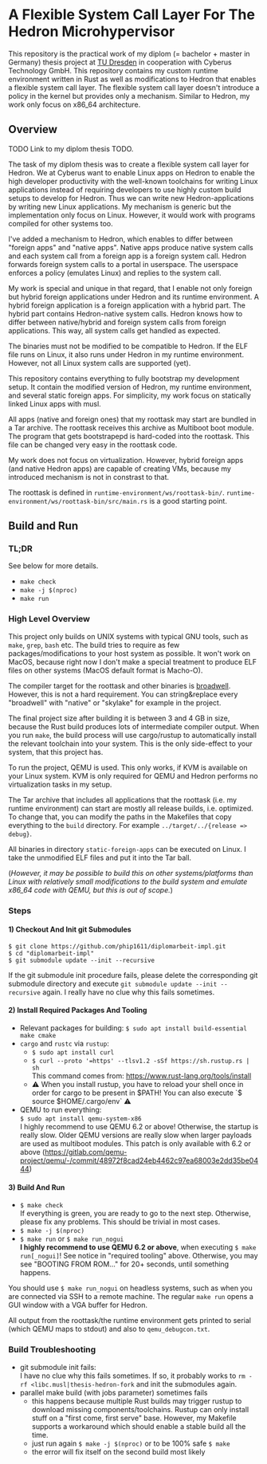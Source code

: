 # A Flexible System Call Layer For The Hedron Microhypervisor

This repository is the practical work of my diplom (= bachelor + master in Germany) thesis project
at [TU Dresden](https://tu-dresden.de) in cooperation with Cyberus Technology GmbH. This repository contains my custom runtime environment written in Rust as well as
modifications to Hedron that enables a flexible system call layer. The flexible system call layer doesn't introduce a
policy in the kernel but provides only a mechanism. Similar to Hedron, my work only focus on x86_64 architecture.

## Overview

TODO Link to my diplom thesis TODO.

The task of my diplom thesis was to create a flexible system call layer for Hedron. We at Cyberus want to enable
Linux apps on Hedron to enable the high developer productivity with the well-known toolchains for writing
Linux applications instead of requiring developers to use highly custom build setups to develop for Hedron. Thus we can
write new Hedron-applications by writing new Linux applications. My mechanism is generic but the implementation
only focus on Linux. However, it would work with programs compiled for other systems too.

I've added a mechanism to Hedron, which enables to differ between "foreign apps" and "native apps".
Native apps produce native system calls and each system call from a foreign app is a foreign system call.
Hedron forwards foreign system calls to a portal in userspace. The userspace enforces a policy (emulates Linux)
and replies to the system call.

My work is special and unique in that regard, that I enable not only foreign but hybrid foreign applications
under Hedron and its runtime environment. A hybrid foreign application is a foreign application with a hybrid
part. The hybrid part contains Hedron-native system calls. Hedron knows how to differ between native/hybrid
and foreign system calls from foreign applications. This way, all system calls get handled as expected.

The binaries must not be modified to be compatible to Hedron. If the ELF file runs on Linux, it also runs
under Hedron in my runtime environment. However, not all Linux system calls are supported (yet).

This repository contains everything to fully bootstrap my development setup. It contain the modified
version of Hedron, my runtime environment, and several static foreign apps. For simplicity, my work
focus on statically linked Linux apps with musl.

All apps (native and foreign ones) that my roottask may start are bundled in a Tar archive. The roottask
receives this archive as Multiboot boot module. The program that gets bootstrapepd is hard-coded into
the roottask. This file can be changed very easy in the roottask code.

My work does not focus on virtualization. However, hybrid foreign apps (and native Hedron apps) are
capable of creating VMs, because my introduced mechanism is not in constrast to that.

The roottask is defined in `runtime-environment/ws/roottask-bin/`.
`runtime-environment/ws/roottask-bin/src/main.rs` is a good starting point.

## Build and Run

### TL;DR
See below for more details.
- `make check`
- `make -j $(nproc)`
- `make run`

### High Level Overview

This project only builds on UNIX systems with typical GNU tools, such as `make`, `grep`, `bash` etc. The build tries to
require as few packages/modifications to your host system as possible. It won't work on MacOS, because right now I don't
make a special treatment to produce ELF files on other systems
(MacOS default format is Macho-O).

The compiler target for the roottask and other binaries is
[broadwell](https://en.wikipedia.org/wiki/List_of_Intel_CPU_microarchitectures). However, this is not a hard
requirement. You can string&replace every "broadwell" with "native" or "skylake" for example in the project.

The final project size after building it is between 3 and 4 GB in size, because the Rust build produces lots of
intermediate compiler output. When you run `make`, the build process will use cargo/rustup to automatically install the
relevant toolchain into your system. This is the only side-effect to your system, that this project has.

To run the project, QEMU is used. This only works, if KVM is available on your Linux system. KVM is only required for
QEMU and Hedron performs no virtualization tasks in my setup.

The Tar archive that includes all applications that the roottask (i.e. my runtime environment) can start are mostly
all release builds, i.e. optimized. To change that, you can modify the paths in the Makefiles that copy
everything to the `build` directory. For example `../target/../{release => debug}`.

All binaries in directory `static-foreign-apps` can be executed on Linux. I take the unmodified ELF files
and put it into the Tar ball.

(*However, it may be possible to build this on other systems/platforms than Linux with relatively small modifications
to the build system and emulate x86_64 code with QEMU, but this is out of scope.*)

### Steps

#### 1) Checkout And Init git Submodules

```shell
$ git clone https://github.com/phip1611/diplomarbeit-impl.git
$ cd "diplomarbeit-impl"
$ git submodule update --init --recursive
```

If the git submodule init procedure fails, please delete the corresponding git submodule directory and
execute `git submodule update --init --recursive` again. I really have no clue why this fails sometimes.

#### 2) Install Required Packages And Tooling

- Relevant packages for building:
  `$ sudo apt install build-essential make cmake`
- `cargo` and `rustc` via `rustup`:
    - `$ sudo apt install curl`
    - `$ curl --proto '=https' --tlsv1.2 -sSf https://sh.rustup.rs | sh` \
      This command comes from: <https://www.rust-lang.org/tools/install>
    - ⚠ When you install rustup, you have to reload your shell once in order for cargo to be present in $PATH! You can
      also execute `$ source $HOME/.cargo/env` ⚠
- QEMU to run everything: \
  `$ sudo apt install qemu-system-x86` \
  I highly recommend to use QEMU 6.2 or above! Otherwise, the startup is really slow. Older QEMU versions are really
  slow when larger payloads are used as multiboot modules. This patch is only available with 6.2 or above
  (<https://gitlab.com/qemu-project/qemu/-/commit/48972f8cad24eb4462c97ea68003e2dd35be0444>)

#### 3) Build And Run
- `$ make check` \
  If everything is green, you are ready to go to the next step. Otherwise, please fix
  any problems. This should be trivial in most cases.
- `$ make -j $(nproc)`
- `$ make run` or `$ make run_nogui` \
  **I highly recommend to use QEMU 6.2 or above**, when executing `$ make run[_nogui]`! See notice in "required tooling"
  above. Otherwise, you may see "BOOTING FROM ROM..." for 20+ seconds, until something happens.



You should use `$ make run_nogui` on headless systems, such as when you are connected via SSH to a remote machine. The
regular `make run` opens a GUI window with a VGA buffer for Hedron.

All output from the roottask/the runtime environment gets printed to serial (which QEMU maps to stdout) and also
to `qemu_debugcon.txt`.

### Build Troubleshooting
- git submodule init fails: \
  I have no clue why this fails sometimes. If so, it probably works
  to `rm -rf <libc.musl|thesis-hedron-fork` and init the submodules again.
- parallel make build (with jobs parameter) sometimes fails
    - this happens because multiple Rust builds may trigger rustup to download missing components/toolchains. Rustup can
      only install stuff on a "first come, first serve"
      base. However, my Makefile supports a workaround which should enable a stable build all the time.
    - just run again `$ make -j $(nproc)` or to be 100% safe `$ make`
    - the error will fix itself on the second build most likely

